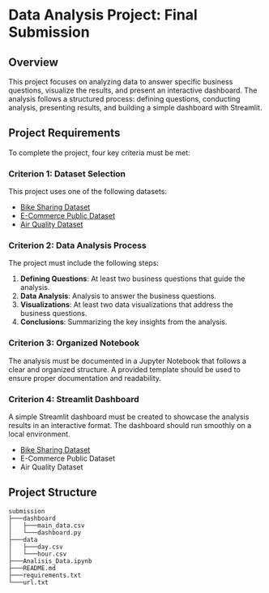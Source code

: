 # Data Analysis Project: Final Submission

## Overview
This project focuses on analyzing data to answer specific business questions, visualize the results, and present an interactive dashboard. The analysis follows a structured process: defining questions, conducting analysis, presenting results, and building a simple dashboard with Streamlit.

## Project Requirements
To complete the project, four key criteria must be met:

### Criterion 1: Dataset Selection
This project uses one of the following datasets:

- [Bike Sharing Dataset](https://www.kaggle.com/datasets/lakshmi25npathi/bike-sharing-dataset)
- [E-Commerce Public Dataset](https://www.kaggle.com/datasets/olistbr/brazilian-ecommerce)
- [Air Quality Dataset](https://github.com/marceloreis/HTI/tree/master)

### Criterion 2: Data Analysis Process
The project must include the following steps:

1. **Defining Questions**: At least two business questions that guide the analysis.
2. **Data Analysis**: Analysis to answer the business questions.
3. **Visualizations**: At least two data visualizations that address the business questions.
4. **Conclusions**: Summarizing the key insights from the analysis.

### Criterion 3: Organized Notebook
The analysis must be documented in a Jupyter Notebook that follows a clear and organized structure. A provided template should be used to ensure proper documentation and readability.

### Criterion 4: Streamlit Dashboard
A simple Streamlit dashboard must be created to showcase the analysis results in an interactive format. The dashboard should run smoothly on a local environment.

- [Bike Sharing Dataset](http://capitalbikeshare.com/system-data)
- E-Commerce Public Dataset
- Air Quality Dataset

## Project Structure

```plaintext
submission
├───dashboard
│   ├───main_data.csv
│   └───dashboard.py
├───data
│   ├───day.csv
│   └───hour.csv
├───Analisis_Data.ipynb
├───README.md
├───requirements.txt
└───url.txt
